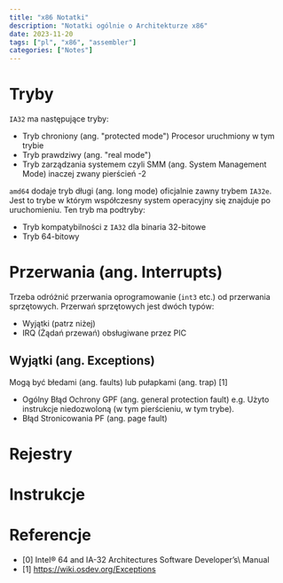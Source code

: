 ```yaml
---
title: "x86 Notatki"
description: "Notatki ogólnie o Architekturze x86"
date: 2023-11-20
tags: ["pl", "x86", "assembler"]
categories: ["Notes"]
---
```


# Tryby

`IA32` ma następujące tryby:

- Tryb chroniony (ang. "protected mode") Procesor uruchmiony w tym trybie
- Tryb prawdziwy (ang. "real mode")
- Tryb zarządzania systemem czyli SMM (ang. System Management Mode) inaczej zwany pierścień -2

`amd64` dodaje tryb długi (ang. long mode) oficjalnie zawny trybem `IA32e`. Jest to trybe w którym współczesny system operacyjny się znajduje po uruchomieniu. Ten tryb ma podtryby:

- Tryb kompatybilności z `IA32` dla binaria 32-bitowe
- Tryb 64-bitowy

# Przerwania (ang. Interrupts)

Trzeba odróżnić przerwania oprogramowanie (`int3` etc.) od przerwania sprzętowych. Przerwań sprzętowych jest dwóch typów:

- Wyjątki (patrz niżej)
- IRQ (Żądań przewań) obsługiwane przez PIC

## Wyjątki (ang. Exceptions)

Mogą być błedami (ang. faults) lub pułapkami (ang. trap) [1]

- Ogólny Błąd Ochrony GPF (ang. general protection fault) e.g. Użyto instrukcje niedozwoloną (w tym pierścieniu, w tym trybe).
- Błąd Stronicowania PF (ang. page fault)

<!-- TODO 17/11/20 psacawa: finish this -->

# Rejestry

<!-- TODO 17/11/20 psacawa: finish this -->

# Instrukcje

<!-- TODO 17/11/20 psacawa: finish this -->

# Referencje

- [0] Intel® 64 and IA-32 Architectures Software Developer’s\ Manual
- [1] https://wiki.osdev.org/Exceptions
